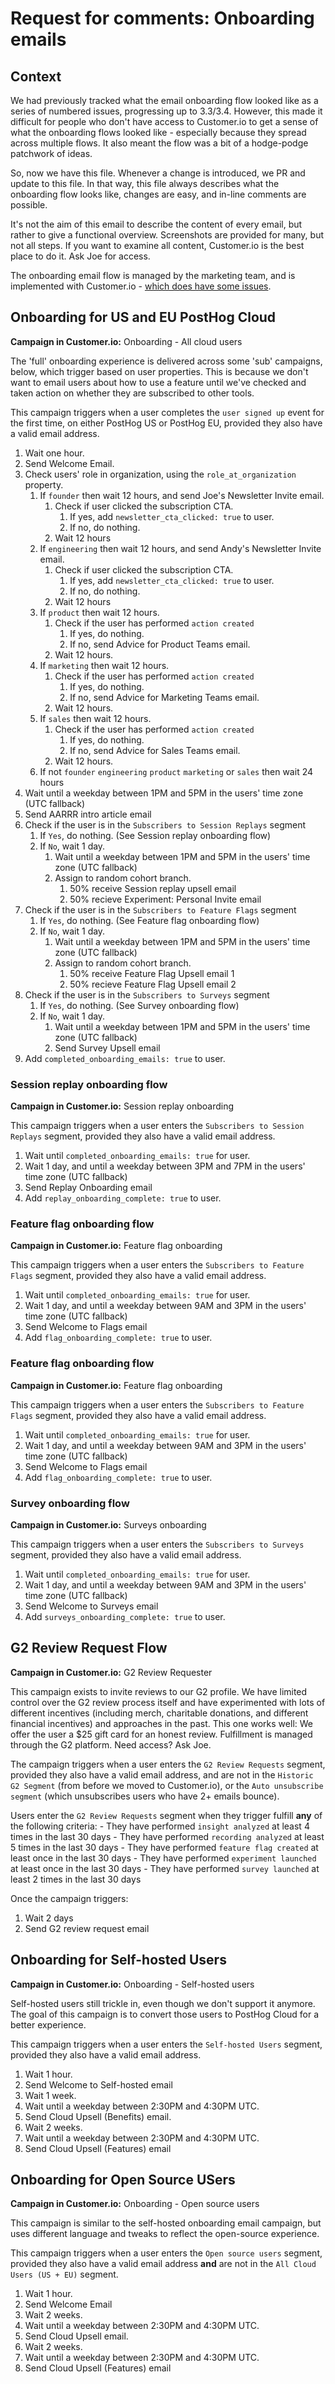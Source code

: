 # Request for comments: Onboarding emails

## Context

We had previously tracked what the email onboarding flow looked like as a series of numbered issues, progressing up to 3.3/3.4. However, this made it difficult for people who don't have access to Customer.io to get a sense of what the onboarding flows looked like - especially because they spread across multiple flows. It also meant the flow was a bit of a hodge-podge patchwork of ideas. 

So, now we have this file. Whenever a change is introduced, we PR and update to this file. In that way, this file always describes what the onboarding flow looks like, changes are easy, and in-line comments are possible. 

It's not the aim of this email to describe the content of every email, but rather to give a functional overview. Screenshots are provided for many, but not all steps. If you want to examine all content, Customer.io is the best place to do it. Ask Joe for access. 

The onboarding email flow is managed by the marketing team, and is implemented with Customer.io - [which does have some issues](https://github.com/PostHog/meta/issues/104).

## Onboarding for US and EU PostHog Cloud
**Campaign in Customer.io:** Onboarding - All cloud users 

The 'full' onboarding experience is delivered across some 'sub' campaigns, below, which trigger based on user properties. This is because we don't want to email users about how to use a feature until we've checked and taken action on whether they are subscribed to other tools.

This campaign triggers when a user completes the `user signed up` event for the first time, on either PostHog US or PostHog EU, provided they also have a valid email address.

1. Wait one hour.
2. Send Welcome Email. 
3. Check users' role in organization, using the `role_at_organization` property.
    1. If `founder` then wait 12 hours, and send Joe's Newsletter Invite email.
        1. Check if user clicked the subscription CTA.
            1. If yes, add `newsletter_cta_clicked: true` to user.
            2. If no, do nothing. 
        2. Wait 12 hours
    2. If `engineering` then wait 12 hours, and send Andy's Newsletter Invite email. 
        1. Check if user clicked the subscription CTA.
            1. If yes, add `newsletter_cta_clicked: true` to user.
            2. If no, do nothing. 
        2. Wait 12 hours
    3. If `product` then wait 12 hours. 
        1. Check if the user has performed `action created`
            1. If yes, do nothing.
            2. If no, send Advice for Product Teams email.
        3. Wait 12 hours.
    4. If `marketing` then wait 12 hours. 
        1. Check if the user has performed `action created`
            1. If yes, do nothing.
            2. If no, send Advice for Marketing Teams email.
        3. Wait 12 hours.
    5. If `sales` then wait 12 hours. 
        1. Check if the user has performed `action created`
            1. If yes, do nothing.
            2. If no, send Advice for Sales Teams email.
        3. Wait 12 hours.
    6. If not `founder` `engineering` `product` `marketing` or `sales` then wait 24 hours
4. Wait until a weekday between 1PM and 5PM in the users' time zone (UTC fallback)
5. Send AARRR intro article email
6. Check if the user is in the `Subscribers to Session Replays` segment
    1. If `Yes`, do nothing. (See Session replay onboarding flow)
    2. If `No`, wait 1 day.
        1. Wait until a weekday between 1PM and 5PM in the users' time zone (UTC fallback)
        2. Assign to random cohort branch. 
            1. 50% receive Session replay upsell email
            2. 50% recieve Experiment: Personal Invite email
7. Check if the user is in the `Subscribers to Feature Flags` segment
    1. If `Yes`, do nothing. (See Feature flag onboarding flow)
    2. If `No`, wait 1 day.
        1. Wait until a weekday between 1PM and 5PM in the users' time zone (UTC fallback)
        2. Assign to random cohort branch. 
            1. 50% receive Feature Flag Upsell email 1
            2. 50% recieve Feature Flag Upsell email 2
8. Check if the user is in the `Subscribers to Surveys` segment
    1. If `Yes`, do nothing. (See Survey onboarding flow)
    2. If `No`, wait 1 day.
        1. Wait until a weekday between 1PM and 5PM in the users' time zone (UTC fallback)
        2. Send Survey Upsell email
9. Add `completed_onboarding_emails: true` to user. 

### Session replay onboarding flow
**Campaign in Customer.io:** Session replay onboarding

This campaign triggers when a user enters the `Subscribers to Session Replays` segment, provided they also have a valid email address. 

1. Wait until `completed_onboarding_emails: true` for user. 
2. Wait 1 day, and until a weekday between 3PM and 7PM in the users' time zone (UTC fallback)
3. Send Replay Onboarding email
4. Add `replay_onboarding_complete: true` to user. 

### Feature flag onboarding flow
**Campaign in Customer.io:** Feature flag onboarding

This campaign triggers when a user enters the `Subscribers to Feature Flags` segment, provided they also have a valid email address. 

1. Wait until `completed_onboarding_emails: true` for user. 
2. Wait 1 day, and until a weekday between 9AM and 3PM in the users' time zone (UTC fallback)
3. Send Welcome to Flags email
4. Add `flag_onboarding_complete: true` to user.

### Feature flag onboarding flow
**Campaign in Customer.io:** Feature flag onboarding

This campaign triggers when a user enters the `Subscribers to Feature Flags` segment, provided they also have a valid email address. 

1. Wait until `completed_onboarding_emails: true` for user. 
2. Wait 1 day, and until a weekday between 9AM and 3PM in the users' time zone (UTC fallback)
3. Send Welcome to Flags email
4. Add `flag_onboarding_complete: true` to user. 

### Survey onboarding flow
**Campaign in Customer.io:** Surveys onboarding

This campaign triggers when a user enters the `Subscribers to Surveys` segment, provided they also have a valid email address. 

1. Wait until `completed_onboarding_emails: true` for user. 
2. Wait 1 day, and until a weekday between 9AM and 3PM in the users' time zone (UTC fallback)
3. Send Welcome to Surveys email
4. Add `surveys_onboarding_complete: true` to user.

## G2 Review Request Flow
**Campaign in Customer.io:** G2 Review Requester

This campaign exists to invite reviews to our G2 profile. We have limited control over the G2 review process itself and have experimented with lots of different incentives (including merch, charitable donations, and different financial incentives) and approaches in the past. This one works well: We offer the user a $25 gift card for an honest review. Fulfillment is managed through the G2 platform. Need access? Ask Joe. 

The campaign triggers when a user enters the `G2 Review Requests` segment, provided they also have a valid email address, and are not in the `Historic G2 Segment` (from before we moved to Customer.io), or the `Auto unsubscribe segment` (which unsubscribes users who have 2+ emails bounce).

Users enter the `G2 Review Requests` segment when they trigger fulfill **any** of the following criteria:
    - They have performed `insight analyzed` at least 4 times in the last 30 days
    - They have performed `recording analyzed` at least 5 times in the last 30 days
    - They have performed `feature flag created` at least once in the last 30 days
    - They have performed `experiment launched` at least once in the last 30 days
    - They have performed `survey launched` at least 2 times in the last 30 days

Once the campaign triggers:

1. Wait 2 days
2. Send G2 review request email

## Onboarding for Self-hosted Users
**Campaign in Customer.io:** Onboarding - Self-hosted users

Self-hosted users still trickle in, even though we don't support it anymore. The goal of this campaign is to convert those users to PostHog Cloud for a better experience. 

This campaign triggers when a user enters the `Self-hosted Users` segment, provided they also have a valid email address. 

1. Wait 1 hour. 
2. Send Welcome to Self-hosted email
3. Wait 1 week. 
4. Wait until a weekday between 2:30PM and 4:30PM UTC. 
5. Send Cloud Upsell (Benefits) email. 
6. Wait 2 weeks. 
7. Wait until a weekday between 2:30PM and 4:30PM UTC. 
8. Send Cloud Upsell (Features) email

## Onboarding for Open Source USers
**Campaign in Customer.io:** Onboarding - Open source users

This campaign is similar to the self-hosted onboarding email campaign, but uses different language and tweaks to reflect the open-source experience. 

This campaign triggers when a user enters the `Open source users` segment, provided they also have a valid email address **and** are not in the `All Cloud Users (US + EU)` segment.

1. Wait 1 hour. 
2. Send Welcome Email
3. Wait 2 weeks. 
4. Wait until a weekday between 2:30PM and 4:30PM UTC. 
5. Send Cloud Upsell email. 
6. Wait 2 weeks. 
7. Wait until a weekday between 2:30PM and 4:30PM UTC. 
8. Send Cloud Upsell (Features) email